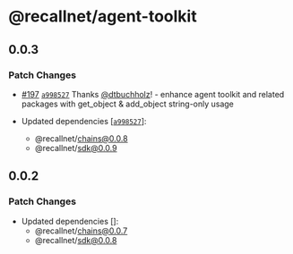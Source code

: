 # @recallnet/agent-toolkit

## 0.0.3

### Patch Changes

- [#197](https://github.com/recallnet/js-recall/pull/197) [`a998527`](https://github.com/recallnet/js-recall/commit/a9985273604b29a7644cafd1425fe78624ff30a6) Thanks [@dtbuchholz](https://github.com/dtbuchholz)! - enhance agent toolkit and related packages with get_object & add_object string-only usage

- Updated dependencies [[`a998527`](https://github.com/recallnet/js-recall/commit/a9985273604b29a7644cafd1425fe78624ff30a6)]:
  - @recallnet/chains@0.0.8
  - @recallnet/sdk@0.0.9

## 0.0.2

### Patch Changes

- Updated dependencies []:
  - @recallnet/chains@0.0.7
  - @recallnet/sdk@0.0.8
